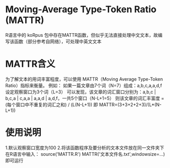 # Moving-Average Type-Token Ratio (MATTR)
R语言中的 koRpus 包中存在MATTR函数，但似乎无法直接处理中文文本，故编写该函数（部分参考自网络），可处理中英文文本

# MATTR含义
为了解文本的用词丰富程度，可以使用 MATTR（Moving Average Type-Token Ratio）指标来衡量。
例如：
如果一篇文章由7个词（N=7）组成：a,b,c,a,a,d,f
设定观察窗口为3个词（L=3）
可以发现，该文章的词汇窗口分别为：a,b,c | b,c,a | c,a,a | a,a,d | a,d,f，一共5个窗口（N-L+1=5）
则该文章的词汇丰富度 = (每个窗口中不重复的词汇之和) / (L(N-L+1))
即 MATTR=(3+3+2+2+3)/(L*(N-L+1))

# 使用说明
1.默认观察窗口宽度为100
2.将该函数程序及要分析的文本文件放在同一文件夹下
  在R语言中输入：
  source('MATTR.R')
  MATTR('文本文件名.txt',windowsize=...)
  即可运行
